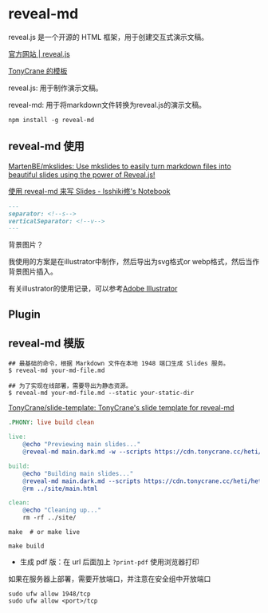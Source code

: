# reveal-md
reveal.js 是一个开源的 HTML 框架，用于创建交互式演示文稿。

[官方网站 | reveal.js](https://revealjs.com/)

[TonyCrane 的模板](https://github.com/TonyCrane/slide-template?tab=readme-ov-file)


reveal.js: 用于制作演示文稿。

reveal-md: 用于将markdown文件转换为reveal.js的演示文稿。


```shell
npm install -g reveal-md
```

## reveal-md 使用

[MartenBE/mkslides: Use mkslides to easily turn markdown files into beautiful slides using the power of Reveal.js!](https://github.com/MartenBE/mkslides)

[使用 reveal-md 来写 Slides - Isshiki修's Notebook](https://note.isshikih.top/others/reveal-md2Slides/)



```markdown
---
separator: <!--s-->
verticalSeparator: <!--v-->
---
```

背景图片？

我使用的方案是在illustrator中制作，然后导出为svg格式or webp格式，然后当作背景图片插入。

有关illustrator的使用记录，可以参考[Adobe Illustrator](../Software/AdobeIllustrator.md)


## Plugin

## reveal-md 模版

```shell
## 最基础的命令，根据 Markdown 文件在本地 1948 端口生成 Slides 服务。
$ reveal-md your-md-file.md

## 为了实现在线部署，需要导出为静态资源。
$ reveal-md your-md-file.md --static your-static-dir
```


[TonyCrane/slide-template: TonyCrane's slide template for reveal-md](https://github.com/TonyCrane/slide-template)


```makefile title="makefile"
.PHONY: live build clean

live:
	@echo "Previewing main slides..."
	@reveal-md main.dark.md -w --scripts https://cdn.tonycrane.cc/heti/heti.js,./utils/heti_worker.js,https://cdn.jsdelivr.net/npm/mermaid/dist/mermaid.min.js --template ./utils/template.html || true

build:
	@echo "Building main slides..."
	@reveal-md main.dark.md --scripts https://cdn.tonycrane.cc/heti/heti.js,https://cdnjs.cloudflare.com/ajax/libs/mathjax/3.2.2/es5/latest.min.js,./utils/heti_worker.js --template ./utils/template.html --static ../site --assets-dir assets 
	@rm ../site/main.html

clean:
	@echo "Cleaning up..."
	rm -rf ../site/
```


```shell title="开启本地实时预览"
make  # or make live
```

```shell title="构建静态文件"
make build
```


- 生成 pdf 版：在 url 后面加上 `?print-pdf` 使用浏览器打印

如果在服务器上部署，需要开放端口，并注意在安全组中开放端口

```shell title="临时开放端口"
sudo ufw allow 1948/tcp
sudo ufw allow <port>/tcp
```


